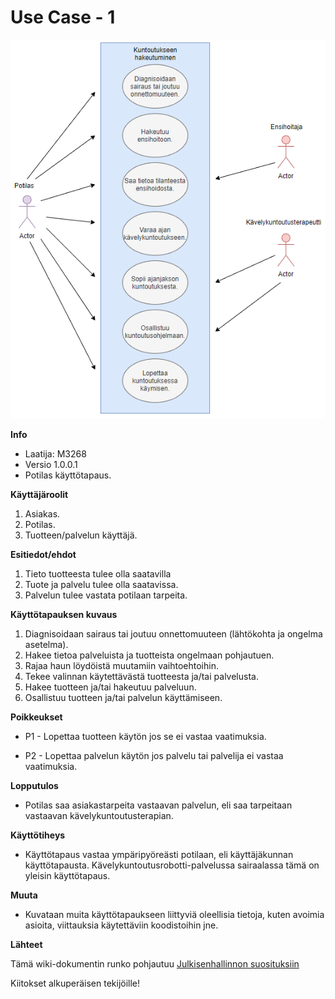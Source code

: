 # Use Case - 1 


![](../kuvat/UseCase1V1.PNG)


**Info**

* Laatija: M3268
* Versio 1.0.0.1
* Potilas käyttötapaus.
	
**Käyttäjäroolit**	

1. Asiakas.
2. Potilas.
3. Tuotteen/palvelun käyttäjä.

**Esitiedot/ehdot**	

1. Tieto tuotteesta tulee olla saatavilla
2. Tuote ja palvelu tulee olla saatavissa.
3. Palvelun tulee vastata potilaan tarpeita.

**Käyttötapauksen kuvaus**

1. Diagnisoidaan sairaus tai joutuu onnettomuuteen (lähtökohta ja ongelma asetelma).
2. Hakee tietoa palveluista ja tuotteista ongelmaan pohjautuen.
3. Rajaa haun löydöistä muutamiin vaihtoehtoihin.
4. Tekee valinnan käytettävästä tuotteesta ja/tai palvelusta.
5. Hakee tuotteen ja/tai hakeutuu palveluun.
6. Osallistuu tuotteen ja/tai palvelun käyttämiseen.

**Poikkeukset**
 
* P1 - Lopettaa tuotteen käytön jos se ei vastaa vaatimuksia.	

* P2 - Lopettaa palvelun käytön jos palvelu tai palvelija ei vastaa vaatimuksia.
	
**Lopputulos**	

* Potilas saa asiakastarpeita vastaavan palvelun, eli saa tarpeitaan vastaavan kävelykuntoutusterapian.

**Käyttötiheys** 

* Käyttötapaus vastaa ympäripyöreästi potilaan, eli käyttäjäkunnan käyttötapausta. Kävelykuntoutusrobotti-palvelussa sairaalassa tämä on yleisin käyttötapaus.

**Muuta**	

* Kuvataan muita käyttötapaukseen liittyviä oleellisia tietoja, kuten avoimia asioita, viittauksia käytettäviin koodistoihin jne.



**Lähteet**

Tämä wiki-dokumentin runko pohjautuu [Julkisenhallinnon suosituksiin](http://www.jhs-suositukset.fi/web/guest/jhs/recommendations/173)

Kiitokset alkuperäisen tekijöille!